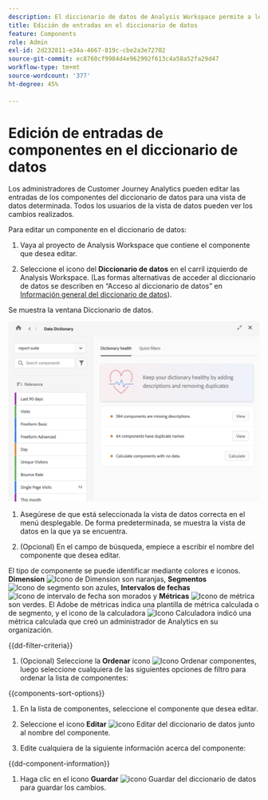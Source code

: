 ```yaml
---
description: El diccionario de datos de Analysis Workspace permite a los usuarios catalogar y seguir los distintos componentes de Analysis Workspace, incluido su uso previsto, cuáles están aprobados, cuáles son duplicados, etc.
title: Edición de entradas en el diccionario de datos
feature: Components
role: Admin
exl-id: 2d232811-e34a-4667-819c-cbe2a3e72702
source-git-commit: ec8760cf9984d4e962992f613c4a58a52fa29d47
workflow-type: tm+mt
source-wordcount: '377'
ht-degree: 45%

---
```


# Edición de entradas de componentes en el diccionario de datos

Los administradores de Customer Journey Analytics pueden editar las entradas de los componentes del diccionario de datos para una vista de datos determinada. Todos los usuarios de la vista de datos pueden ver los cambios realizados.

Para editar un componente en el diccionario de datos:

1. Vaya al proyecto de Analysis Workspace que contiene el componente que desea editar.

1. Seleccione el icono del **Diccionario de datos** en el carril izquierdo de Analysis Workspace. (Las formas alternativas de acceder al diccionario de datos se describen en “Acceso al diccionario de datos” en [Información general del diccionario de datos](/help/components/data-dictionary/data-dictionary-overview.md)).

Se muestra la ventana Diccionario de datos.

![Vista de administrador del diccionario de datos](assets/data-dictionary-admin.png)

1. Asegúrese de que está seleccionada la vista de datos correcta en el menú desplegable. De forma predeterminada, se muestra la vista de datos en la que ya se encuentra.

1. (Opcional) En el campo de búsqueda, empiece a escribir el nombre del componente que desea editar.

El tipo de componente se puede identificar mediante colores e iconos. **Dimension** ![Icono de Dimension](https://spectrum.adobe.com/static/icons/workflow_18/Smock_Data_18_N.svg) son naranjas, **Segmentos** ![Icono de segmento](https://spectrum.adobe.com/static/icons/workflow_18/Smock_Segmentation_18_N.svg) son azules, **Intervalos de fechas** ![Icono de intervalo de fecha](https://spectrum.adobe.com/static/icons/workflow_18/Smock_Calendar_18_N.svg) son morados y **Métricas** ![Icono de métrica](https://spectrum.adobe.com/static/icons/workflow_18/Smock_Event_18_N.svg) son verdes. El Adobe de métricas indica una plantilla de métrica calculada o de segmento, y el icono de la calculadora ![Icono Calculadora](https://spectrum.adobe.com/static/icons/workflow_18/Smock_Calculator_18_N.svg) indicó una métrica calculada que creó un administrador de Analytics en su organización.

{{dd-filter-criteria}}

1. (Opcional) Seleccione la **Ordenar** icono ![Icono Ordenar componentes](https://spectrum.adobe.com/static/icons/workflow_18/Smock_SortOrderDown_18_N.svg), luego seleccione cualquiera de las siguientes opciones de filtro para ordenar la lista de componentes:

{{components-sort-options}}

1. En la lista de componentes, seleccione el componente que desea editar.

1. Seleccione el icono **Editar** ![icono Editar del diccionario de datos](https://spectrum.adobe.com/static/icons/workflow_18/Smock_Edit_18_N.svg) junto al nombre del componente.

1. Edite cualquiera de la siguiente información acerca del componente:

{{dd-component-information}}

1. Haga clic en el icono **Guardar** ![icono Guardar del diccionario de datos](https://spectrum.adobe.com/static/icons/workflow_18/Smock_SaveFloppy_18_N.svg) para guardar los cambios.
